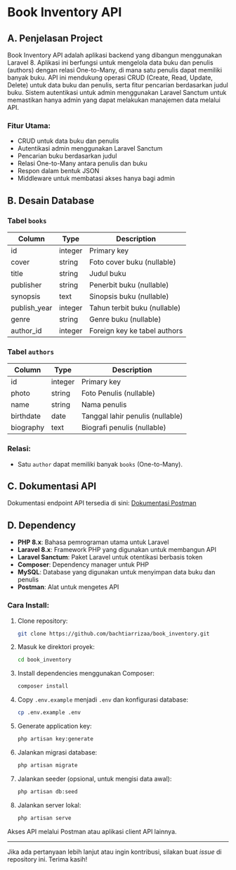 # Book Inventory API

## A. Penjelasan Project

Book Inventory API adalah aplikasi backend yang dibangun menggunakan Laravel 8. Aplikasi ini berfungsi untuk mengelola data buku dan penulis (authors) dengan relasi One-to-Many, di mana satu penulis dapat memiliki banyak buku. API ini mendukung operasi CRUD (Create, Read, Update, Delete) untuk data buku dan penulis, serta fitur pencarian berdasarkan judul buku. Sistem autentikasi untuk admin menggunakan Laravel Sanctum untuk memastikan hanya admin yang dapat melakukan manajemen data melalui API.

### Fitur Utama:

-   CRUD untuk data buku dan penulis
-   Autentikasi admin menggunakan Laravel Sanctum
-   Pencarian buku berdasarkan judul
-   Relasi One-to-Many antara penulis dan buku
-   Respon dalam bentuk JSON
-   Middleware untuk membatasi akses hanya bagi admin

## B. Desain Database

### Tabel `books`

| Column       | Type    | Description                  |
| ------------ | ------- | ---------------------------- |
| id           | integer | Primary key                  |
| cover        | string  | Foto cover buku (nullable)   |
| title        | string  | Judul buku                   |
| publisher    | string  | Penerbit buku (nullable)     |
| synopsis     | text    | Sinopsis buku (nullable)     |
| publish_year | integer | Tahun terbit buku (nullable) |
| genre        | string  | Genre buku (nullable)        |
| author_id    | integer | Foreign key ke tabel authors |

### Tabel `authors`

| Column    | Type    | Description                      |
| --------- | ------- | -------------------------------- |
| id        | integer | Primary key                      |
| photo     | string  | Foto Penulis (nullable)          |
| name      | string  | Nama penulis                     |
| birthdate | date    | Tanggal lahir penulis (nullable) |
| biography | text    | Biografi penulis (nullable)      |

### Relasi:

-   Satu `author` dapat memiliki banyak `books` (One-to-Many).

## C. Dokumentasi API

Dokumentasi endpoint API tersedia di sini:
[Dokumentasi Postman](https://documenter.getpostman.com/view/34641104/2sAXxTaVK8)

## D. Dependency

-   **PHP 8.x**: Bahasa pemrograman utama untuk Laravel
-   **Laravel 8.x**: Framework PHP yang digunakan untuk membangun API
-   **Laravel Sanctum**: Paket Laravel untuk otentikasi berbasis token
-   **Composer**: Dependency manager untuk PHP
-   **MySQL**: Database yang digunakan untuk menyimpan data buku dan penulis
-   **Postman**: Alat untuk mengetes API

### Cara Install:

1. Clone repository:

    ```bash
    git clone https://github.com/bachtiarrizaa/book_inventory.git
    ```

2. Masuk ke direktori proyek:

    ```bash
    cd book_inventory
    ```

3. Install dependencies menggunakan Composer:

    ```bash
    composer install
    ```

4. Copy `.env.example` menjadi `.env` dan konfigurasi database:

    ```bash
    cp .env.example .env
    ```

5. Generate application key:

    ```bash
    php artisan key:generate
    ```

6. Jalankan migrasi database:

    ```bash
    php artisan migrate
    ```

7. Jalankan seeder (opsional, untuk mengisi data awal):

    ```bash
    php artisan db:seed
    ```

8. Jalankan server lokal:

    ```bash
    php artisan serve
    ```

Akses API melalui Postman atau aplikasi client API lainnya.

---

Jika ada pertanyaan lebih lanjut atau ingin kontribusi, silakan buat _issue_ di repository ini. Terima kasih!
